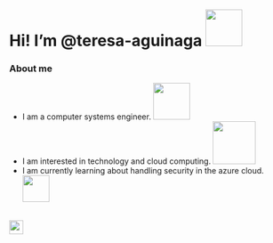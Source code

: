 # Hi! I’m @teresa-aguinaga <img src="https://c.tenor.com/4sR1fHWU7FcAAAAC/saludo-mano.gif" width="66">

### About me

- I am a computer systems engineer. <img src="https://i.pinimg.com/originals/93/4f/9c/934f9c30ac3930e2befa06384e308888.png" width="66">
- I am interested in technology and cloud computing. <img src="https://us.123rf.com/450wm/putracetol/putracetol1805/putracetol180501754/101008404-dise%C3%B1o-de-icono-de-logotipo-de-nube-de-computadora.jpg?ver=6" width="77">
- I am currently learning about handling security in the azure cloud. <img src="https://seb8iaan.com/wp-content/uploads/2020/09/Email-notifications-from-Azure-Security-Center-improved-0.png" width="48">  

##    

[<img src='https://play-lh.googleusercontent.com/kMofEFLjobZy_bCuaiDogzBcUT-dz3BBbOrIEjJ-hqOabjK8ieuevGe6wlTD15QzOqw=w240-h480-rw' height='25' target="_blank">](https://www.linkedin.com/in/teresa-aguinaga) 

<!---
teresa-aguinaga/teresa-aguinaga is a ✨ special ✨ repository because its `README.md` (this file) appears on your GitHub profile.
You can click the Preview link to take a look at your changes.
--->
